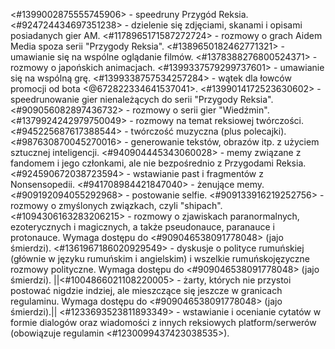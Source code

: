 <#1399002875555745906> - speedruny Przygód Reksia.
<#924724434697351238> - dzielenie się zdjęciami, skanami i opisami posiadanych gier AM.
<#1178965171587272724> - rozmowy o grach Aidem Media spoza serii "Przygody Reksia".
<#1389650182462771321> - umawianie się na wspólne oglądanie filmów.
<#1378388276800524371> - rozmowy o japońskich animacjach.
<#1399337579299737601> - umawianie się na wspólną grę.
<#1399338757534257284> - wątek dla łowców promocji od bota <@672822334641537041>. 
<#1399014172523630602> - speedrunowanie gier nienależących do serii "Przygody Reksia".
<#909056082897436732> - rozmowy o serii gier "Wiedźmin".
<#1379924242979750049> - rozmowy na temat reksiowej twórczości.
<#945225687617388544> - twórczość muzyczna (plus polecajki).
<#987630870045270016> - generowanie tekstów, obrazów itp. z użyciem sztucznej inteligencji.
<#940904445343060028> - memy związane z fandomem i jego członkami, ale nie bezpośrednio z Przygodami Reksia.
<#924590672038723594> - wstawianie past i fragmentów z Nonsensopedii.
<#941708984421847040> - żenujące memy.
<#909192094055292968> - postowanie selfie.
<#909133916219252756> - rozmowy o zmyślonych związkach, czyli "shipach".
<#1094306163283206215> - rozmowy o zjawiskach paranormalnych, ezoterycznych i magicznych, a także pseudonauce, paranauce i protonauce. Wymaga dostępu do <#909046538091778048> (jajo śmierdzi).
<#1361967186020929549> - dyskusje o polityce rumuńskiej (głównie w języku rumuńskim i angielskim) i wszelkie rumuńskojęzyczne rozmowy polityczne. Wymaga dostępu do <#909046538091778048> (jajo śmierdzi).
||<#1004866021108220005> - żarty, których nie przystoi postować nigdzie indziej, ale mieszczące się jeszcze w granicach regulaminu. Wymaga dostępu do <#909046538091778048> (jajo śmierdzi).||
<#1233693523811893349> - wstawianie i ocenianie cytatów w formie dialogów oraz wiadomości z innych reksiowych platform/serwerów (obowiązuje regulamin <#1230099437423038535>).
